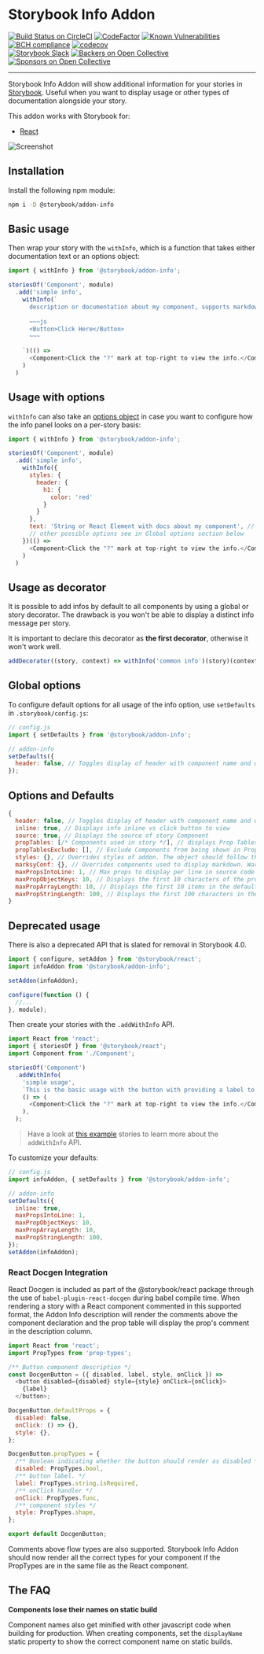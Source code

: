 # Storybook Info Addon

[![Build Status on CircleCI](https://circleci.com/gh/storybooks/storybook.svg?style=shield)](https://circleci.com/gh/storybooks/storybook)
[![CodeFactor](https://www.codefactor.io/repository/github/storybooks/storybook/badge)](https://www.codefactor.io/repository/github/storybooks/storybook)
[![Known Vulnerabilities](https://snyk.io/test/github/storybooks/storybook/8f36abfd6697e58cd76df3526b52e4b9dc894847/badge.svg)](https://snyk.io/test/github/storybooks/storybook/8f36abfd6697e58cd76df3526b52e4b9dc894847)
[![BCH compliance](https://bettercodehub.com/edge/badge/storybooks/storybook)](https://bettercodehub.com/results/storybooks/storybook) [![codecov](https://codecov.io/gh/storybooks/storybook/branch/master/graph/badge.svg)](https://codecov.io/gh/storybooks/storybook)  
[![Storybook Slack](https://now-examples-slackin-nqnzoygycp.now.sh/badge.svg)](https://now-examples-slackin-nqnzoygycp.now.sh/)
[![Backers on Open Collective](https://opencollective.com/storybook/backers/badge.svg)](#backers) [![Sponsors on Open Collective](https://opencollective.com/storybook/sponsors/badge.svg)](#sponsors)

* * *

Storybook Info Addon will show additional information for your stories in [Storybook](https://storybook.js.org).
Useful when you want to display usage or other types of documentation alongside your story.

This addon works with Storybook for:
- [React](https://github.com/storybooks/storybook/tree/master/app/react)

![Screenshot](docs/home-screenshot.png)

## Installation

Install the following npm module:

```sh
npm i -D @storybook/addon-info
```

## Basic usage

Then wrap your story with the `withInfo`, which is a function that takes either
documentation text or an options object:

```js
import { withInfo } from '@storybook/addon-info';

storiesOf('Component', module)
  .add('simple info',
    withInfo(`
      description or documentation about my component, supports markdown
    
      ~~~js
      <Button>Click Here</Button>
      ~~~
    
    `)(() =>
      <Component>Click the "?" mark at top-right to view the info.</Component>
    )
  )
```

## Usage with options

`withInfo` can also take an [options object](#global-options) in case you want to configure how
the info panel looks on a per-story basis:

```js
import { withInfo } from '@storybook/addon-info';

storiesOf('Component', module)
  .add('simple info',
    withInfo({
      styles: {
        header: {
          h1: {
            color: 'red'
          }
        }
      },
      text: 'String or React Element with docs about my component', // Warning! This option's name will be likely renamed to "summary" in 3.3 release. Follow this PR #1501 for details
      // other possible options see in Global options section below
    })(() =>
      <Component>Click the "?" mark at top-right to view the info.</Component>
    )
  )
```

## Usage as decorator

It is possible to add infos by default to all components by using a global or story decorator. The drawback is you won't be able to display a distinct info message per story.

It is important to declare this decorator as **the first decorator**, otherwise it won't work well.

```js
addDecorator((story, context) => withInfo('common info')(story)(context));
```

## Global options

To configure default options for all usage of the info option, use `setDefaults` in `.storybook/config.js`:

```js
// config.js
import { setDefaults } from '@storybook/addon-info';

// addon-info
setDefaults({
  header: false, // Toggles display of header with component name and description
});
```

## Options and Defaults

```js
{
  header: false, // Toggles display of header with component name and description
  inline: true, // Displays info inline vs click button to view
  source: true, // Displays the source of story Component
  propTables: [/* Components used in story */], // displays Prop Tables with this components
  propTablesExclude: [], // Exclude Components from being shown in Prop Tables section
  styles: {}, // Overrides styles of addon. The object should follow this shape: https://github.com/storybooks/storybook/blob/master/addons/info/src/components/Story.js#L19
  marksyConf: {}, // Overrides components used to display markdown. Warning! This option's name will be likely deprecated in favor to "components" with the same API in 3.3 release. Follow this PR #1501 for details
  maxPropsIntoLine: 1, // Max props to display per line in source code
  maxPropObjectKeys: 10, // Displays the first 10 characters of the prop name
  maxPropArrayLength: 10, // Displays the first 10 items in the default prop array
  maxPropStringLength: 100, // Displays the first 100 characters in the default prop string
}
```

## Deprecated usage

There is also a deprecated API that is slated for removal in Storybook 4.0.

```js
import { configure, setAddon } from '@storybook/react';
import infoAddon from '@storybook/addon-info';

setAddon(infoAddon);

configure(function () {
  //...
}, module);
```

Then create your stories with the `.addWithInfo` API.

```js
import React from 'react';
import { storiesOf } from '@storybook/react';
import Component from './Component';

storiesOf('Component')
  .addWithInfo(
    'simple usage',
    `This is the basic usage with the button with providing a label to show the text.`,
    () => (
      <Component>Click the "?" mark at top-right to view the info.</Component>
    ),
  );
```

> Have a look at [this example](example/story.js) stories to learn more about the `addWithInfo` API.

To customize your defaults:

```js
// config.js
import infoAddon, { setDefaults } from '@storybook/addon-info';

// addon-info
setDefaults({
  inline: true,
  maxPropsIntoLine: 1,
  maxPropObjectKeys: 10,
  maxPropArrayLength: 10,
  maxPropStringLength: 100,
});
setAddon(infoAddon);
```

### React Docgen Integration

React Docgen is included as part of the @storybook/react package through the use of `babel-plugin-react-docgen` during babel compile time.
When rendering a story with a React component commented in this supported format, the Addon Info description will render the comments above the component declaration and the prop table will display the prop's comment in the description column.

```js
import React from 'react';
import PropTypes from 'prop-types';

/** Button component description */
const DocgenButton = ({ disabled, label, style, onClick }) =>
  <button disabled={disabled} style={style} onClick={onClick}>
    {label}
  </button>;

DocgenButton.defaultProps = {
  disabled: false,
  onClick: () => {},
  style: {},
};

DocgenButton.propTypes = {
  /** Boolean indicating whether the button should render as disabled */
  disabled: PropTypes.bool,
  /** button label. */
  label: PropTypes.string.isRequired,
  /** onClick handler */
  onClick: PropTypes.func,
  /** component styles */
  style: PropTypes.shape,
};

export default DocgenButton;
```

Comments above flow types are also supported. Storybook Info Addon should now render all the correct types for your component if the PropTypes are in the same file as the React component.

## The FAQ

**Components lose their names on static build**

Component names also get minified with other javascript code when building for production.
When creating components, set the `displayName` static property to show the correct component name on static builds.
